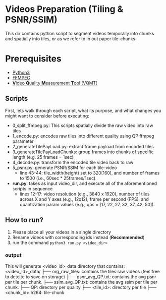 # Videos Preparation (Tiling & PSNR/SSIM)
This dir contains python script to segment videos temporally into chunks and spatially into tiles,
or as we refer to in out paper tile-chunks

# Prerequisites
* [Python3](https://www.python.org/downloads/)
* [FFMPEG](https://ffmpeg.org)
* [**V**ideo **Q**uality **M**easurement **T**ool (VQMT) ](https://github.com/rolinh/VQMT)

## Scripts
First, lets walk through each script, what its purpose, and what changes you might want to consider before executing:
* 0_split_ffmpeg.py: This scripts spatially divide the raw video into raw tiles
* 1_encode.py: encodes raw tiles into different quality using QP ffmpeg parameter
* 2_generateTilePayLoad.py: extract frame payload from encoded tiles
* 3_generateTilePayLoadChunks: group frames into chunks of specific length (e.g. 25 frames = 1sec)
* 4_decode.py: transform the encoded tile video back to raw
* 5_psnr.py: generate PSNR/SSIM for each tile-video
  * line 43-44: tile_width(height) set to 320(160), and number of frames to 1500 (i.e., 60sec * 25frames/1sec).
* **run.py**: takes as input video_dir, and execute all of the aforementioned scripts in sequence
  * lines 12-17: video resolution (e.g., 3840 x 1920), number of tiles across X and Y axes (e.g., 12x12),
    frame per second (FPS), and quantization param values (e.g., qps = [17, 22, 27, 32, 37, 42, 50]).
## How to run?
1. Please place all your videos in a single directory
1. Rename videos with corresponding ids instead (**Recommended**)
1. run the command `python3 run.py <video_dir>`
### output
This will generate <video_id>_data directory that contains:
<video_id>_data/
               ├── org_raw_tiles: contains the tiles raw videos (feel free to detelte to save on storage)
               ├── psnr_avg_QP<qp>.txt: contains the avg psnr per tile per chunk.
               ├── ssim_avg_QP<qp>.txt: contains the avg ssim per tile per chunk.
               ├── QP<qp>: directory per quality
                   ├── <tile_id>: directory per tile
                       ├── <chunk_id>.h264: tile-chunk

